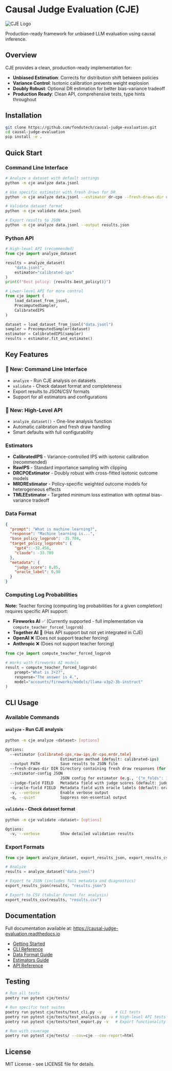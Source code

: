 # Causal Judge Evaluation (CJE)

![CJE Logo](docs/img/CJE_logo.svg)

Production-ready framework for unbiased LLM evaluation using causal inference.

## Overview

CJE provides a clean, production-ready implementation for:
- **Unbiased Estimation**: Corrects for distribution shift between policies
- **Variance Control**: Isotonic calibration prevents weight explosion  
- **Doubly Robust**: Optional DR estimation for better bias-variance tradeoff
- **Production Ready**: Clean API, comprehensive tests, type hints throughout

## Installation

```bash
git clone https://github.com/fondutech/causal-judge-evaluation.git
cd causal-judge-evaluation
pip install -e .
```

## Quick Start

### Command Line Interface

```bash
# Analyze a dataset with default settings
python -m cje analyze data.jsonl

# Use specific estimator with fresh draws for DR
python -m cje analyze data.jsonl --estimator dr-cpo --fresh-draws-dir responses/

# Validate dataset format
python -m cje validate data.jsonl

# Export results to JSON
python -m cje analyze data.jsonl --output results.json
```

### Python API

```python
# High-level API (recommended)
from cje import analyze_dataset

results = analyze_dataset(
    "data.jsonl",
    estimator="calibrated-ips"
)
print(f"Best policy: {results.best_policy()}")

# Lower-level API for more control
from cje import (
    load_dataset_from_jsonl,
    PrecomputedSampler,
    CalibratedIPS
)

dataset = load_dataset_from_jsonl("data.jsonl")
sampler = PrecomputedSampler(dataset)
estimator = CalibratedIPS(sampler)
results = estimator.fit_and_estimate()
```

## Key Features

### 🚀 New: Command Line Interface
- `analyze` - Run CJE analysis on datasets
- `validate` - Check dataset format and completeness
- Export results to JSON/CSV formats
- Support for all estimators and configurations

### 🎯 New: High-Level API
- `analyze_dataset()` - One-line analysis function
- Automatic calibration and fresh draw handling
- Smart defaults with full configurability

### Estimators
- **CalibratedIPS** - Variance-controlled IPS with isotonic calibration (recommended)
- **RawIPS** - Standard importance sampling with clipping
- **DRCPOEstimator** - Doubly robust with cross-fitted isotonic outcome models
- **MRDREstimator** - Policy-specific weighted outcome models for heterogeneous effects
- **TMLEEstimator** - Targeted minimum loss estimation with optimal bias-variance tradeoff

### Data Format
```json
{
  "prompt": "What is machine learning?",
  "response": "Machine learning is...",
  "base_policy_logprob": -35.704,
  "target_policy_logprobs": {
    "gpt4": -32.456,
    "claude": -33.789
  },
  "metadata": {
    "judge_score": 0.85,
    "oracle_label": 0.90
  }
}
```

### Computing Log Probabilities

**Note:** Teacher forcing (computing log probabilities for a given completion) requires specific API support:
- **Fireworks AI** ✅ (Currently supported - full implementation via `compute_teacher_forced_logprob`)
- **Together AI** 🔄 (Has API support but not yet integrated in CJE)
- **OpenAI** ❌ (Does not support teacher forcing)
- **Anthropic** ❌ (Does not support teacher forcing)

```python
from cje import compute_teacher_forced_logprob

# Works with Fireworks AI models
result = compute_teacher_forced_logprob(
    prompt="What is 2+2?",
    response="The answer is 4.",
    model="accounts/fireworks/models/llama-v3p2-3b-instruct"
)
```

## CLI Usage

### Available Commands

#### `analyze` - Run CJE analysis
```bash
python -m cje analyze <dataset> [options]

Options:
  --estimator {calibrated-ips,raw-ips,dr-cpo,mrdr,tmle}
                        Estimation method (default: calibrated-ips)
  --output PATH         Save results to JSON file
  --fresh-draws-dir DIR Directory containing fresh draw responses (for DR)
  --estimator-config JSON
                        JSON config for estimator (e.g., '{"n_folds": 10}')
  --judge-field FIELD   Metadata field with judge scores (default: judge_score)
  --oracle-field FIELD  Metadata field with oracle labels (default: oracle_label)
  -v, --verbose         Enable verbose output
  -q, --quiet           Suppress non-essential output
```

#### `validate` - Check dataset format
```bash
python -m cje validate <dataset> [options]

Options:
  -v, --verbose         Show detailed validation results
```

### Export Formats

```python
from cje import analyze_dataset, export_results_json, export_results_csv

# Analyze
results = analyze_dataset("data.jsonl")

# Export to JSON (includes full metadata and diagnostics)
export_results_json(results, "results.json")

# Export to CSV (tabular format for analysis)
export_results_csv(results, "results.csv")
```

## Documentation

Full documentation available at: https://causal-judge-evaluation.readthedocs.io

- [Getting Started](docs/getting_started.rst)
- [CLI Reference](docs/cli.rst)
- [Data Format Guide](docs/data_format.rst)
- [Estimators Guide](docs/estimators.rst)
- [API Reference](docs/api/)

## Testing

```bash
# Run all tests
poetry run pytest cje/tests/

# Run specific test suites
poetry run pytest cje/tests/test_cli.py -v      # CLI tests
poetry run pytest cje/tests/test_analysis.py -v # High-level API tests
poetry run pytest cje/tests/test_export.py -v   # Export functionality

# Run with coverage
poetry run pytest cje/tests/ --cov=cje --cov-report=html
```

## License

MIT License - see LICENSE file for details.